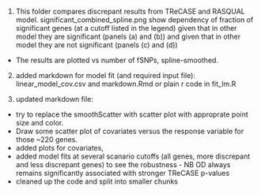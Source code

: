 1. This folder compares discrepant results from TReCASE and RASQUAL model.
significant_combined_spline.png show dependency of fraction of significant genes (at a cutoff listed in the legend) given that in other model they are significant (panels (a) and (b)) and given that in other model they are not significant (panels (c) and (d))
- The results are plotted vs number of fSNPs, spline-smoothed. 

2. added markdown for model fit (and required input file): linear_model_cov.csv and markdown.Rmd
or plain r code in fit_lm.R

3. updated markdown file: 
- try to replace the smoothScatter with scatter plot with approprate point size and color. 
- Draw some scatter plot of covariates versus the response variable for those ~220 genes. 
- added plots for covariates, 
- added model fits at several scanario cutoffs (all genes, more discrepant and less discrepant genes) to see the robustness - NB OD always remains significantly associated with stronger TReCASE p-values
- cleaned up the code and split into smaller chunks